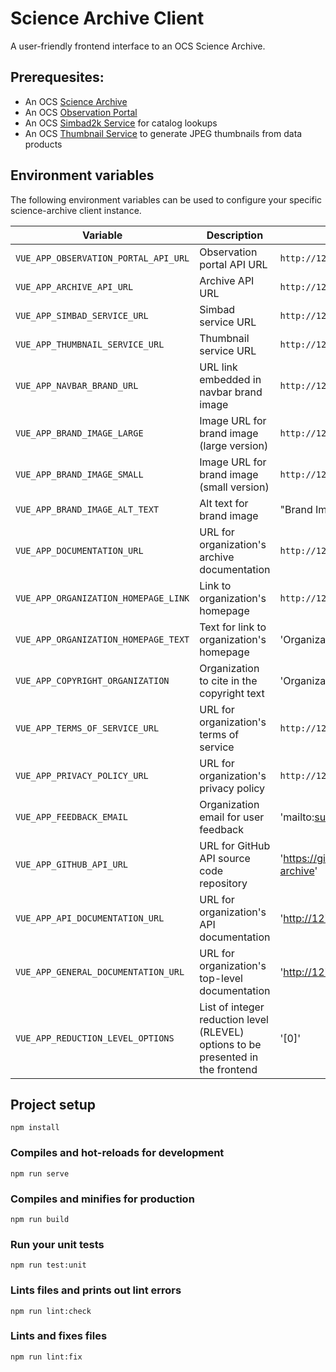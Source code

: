 # Science Archive Client

A user-friendly frontend interface to an OCS Science Archive.

## Prerequesites:
* An OCS [Science Archive](https://github.com/observatorycontrolsystem/science-archive/)
* An OCS [Observation Portal](https://github.com/observatorycontrolsystem/observation-portal/)
* An OCS [Simbad2k Service](https://github.com/observatorycontrolsystem/simbad2k) for catalog lookups
* An OCS [Thumbnail Service](https://github.com/observatorycontrolsystem/thumbnail-service) to generate JPEG thumbnails from data products

## Environment variables

The following environment variables can be used to configure your specific science-archive client instance.

| Variable                              | Description                           | Default                 |
| ------------------------------------- | ------------------------------------- | ----------------------- |
| `VUE_APP_OBSERVATION_PORTAL_API_URL`  | Observation portal API URL            | `http://127.0.0.1:8000` |
| `VUE_APP_ARCHIVE_API_URL`             | Archive API URL                       | `http://127.0.0.1:8000` |
| `VUE_APP_SIMBAD_SERVICE_URL`          | Simbad service URL                    | `http://127.0.0.1:8000` |
| `VUE_APP_THUMBNAIL_SERVICE_URL`       | Thumbnail service URL                 | `http://127.0.0.1:8000` |
| `VUE_APP_NAVBAR_BRAND_URL`            | URL link embedded in navbar brand image | `http://127.0.0.1:8000` |
| `VUE_APP_BRAND_IMAGE_LARGE`           | Image URL for brand image (large version) | `http://127.0.0.1:8000` |
| `VUE_APP_BRAND_IMAGE_SMALL`           | Image URL for brand image (small version) | `http://127.0.0.1:8000` |
| `VUE_APP_BRAND_IMAGE_ALT_TEXT`        | Alt text for brand image | "Brand Image"  |
| `VUE_APP_DOCUMENTATION_URL`           | URL for organization's archive documentation | `http://127.0.0.1:8000` |
| `VUE_APP_ORGANIZATION_HOMEPAGE_LINK`  | Link to organization's homepage | `http://127.0.0.1:8000` |
| `VUE_APP_ORGANIZATION_HOMEPAGE_TEXT`  | Text for link to organization's homepage | 'Organization Home' |
| `VUE_APP_COPYRIGHT_ORGANIZATION`      | Organization to cite in the copyright text | 'Organization' |
| `VUE_APP_TERMS_OF_SERVICE_URL`        | URL for organization's terms of service | `http://127.0.0.1:8000` |
| `VUE_APP_PRIVACY_POLICY_URL`          | URL for organization's privacy policy | `http://127.0.0.1:8000` |
| `VUE_APP_FEEDBACK_EMAIL`              | Organization email for user feedback | 'mailto:support@organization.com'
| `VUE_APP_GITHUB_API_URL`              | URL for GitHub API source code repository | 'https://github.com/observatorycontrolsystem/science-archive'
| `VUE_APP_API_DOCUMENTATION_URL`       | URL for organization's API documentation | 'http://127.0.0.1:8000'
| `VUE_APP_GENERAL_DOCUMENTATION_URL`   | URL for organization's top-level documentation | 'http://127.0.0.1:8000'
| `VUE_APP_REDUCTION_LEVEL_OPTIONS`     | List of integer reduction level (RLEVEL) options to be presented in the frontend | '[0]'

## Project setup
```
npm install
```

### Compiles and hot-reloads for development
```
npm run serve
```

### Compiles and minifies for production
```
npm run build
```

### Run your unit tests
```
npm run test:unit
```

### Lints files and prints out lint errors
```
npm run lint:check
```

### Lints and fixes files
```
npm run lint:fix
```

